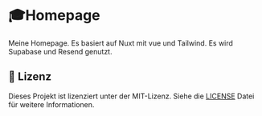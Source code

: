 # 🎓Homepage
Meine Homepage.
Es basiert auf Nuxt mit vue und Tailwind.
Es wird Supabase und Resend genutzt.



## 📄 Lizenz

Dieses Projekt ist lizenziert unter der MIT-Lizenz. Siehe die [LICENSE](LICENSE) Datei für weitere Informationen.

